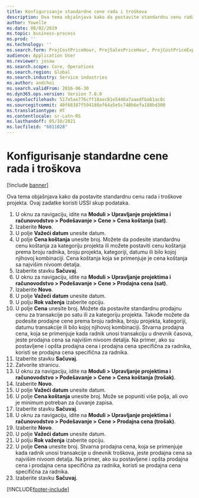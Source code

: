 ```yaml
---
title: Konfigurisanje standardne cene rada i troškova
description: Ova tema objašnjava kako da postavite standardnu cenu rada i troškove projekta.
author: Yowelle
ms.date: 08/02/2019
ms.topic: business-process
ms.prod: ''
ms.technology: ''
ms.search.form: ProjCostPriceHour, ProjSalesPriceHour, ProjCostPriceExpense, ProjSalesPriceCost
audience: Application User
ms.reviewer: josaw
ms.search.scope: Core, Operations
ms.search.region: Global
ms.search.industry: Service industries
ms.author: andchoi
ms.search.validFrom: 2016-06-30
ms.dyn365.ops.version: Version 7.0.0
ms.openlocfilehash: 517e5ae776cff18aec81e5446a7aaedfba61ac0c
ms.sourcegitcommit: 40f68387f594180af64a5e5c748b6efa188bd300
ms.translationtype: HT
ms.contentlocale: sr-Latn-RS
ms.lasthandoff: 05/10/2021
ms.locfileid: "6011028"
---
```

# <a name="configure-standard-costs-for-labor-and-expenses"></a>Konfigurisanje standardne cene rada i troškova

[!include [banner](../../includes/banner.md)]

Ova tema objašnjava kako da postavite standardnu cenu rada i troškove projekta. Ovaj zadatke koristi USSI skup podataka.

1. U oknu za navigaciju, idite na **Moduli > Upravljanje projektima i računovodstvo > Podešavanje > Cene > Cena koštanja (sat)**.
2. Izaberite **Novo**.
3. U polje **Važeći datum** unesite datum.
4. U polje **Cena koštanja** unesite broj. Možete da podesite standardnu cenu koštanja za kategoriju projekta ili možete postaviti cenu koštanja prema broju radnika, broju projekta, kategoriji, datumu ili bilo kojoj njihovoj kombinaciji. Cena koštanja koja se primenjuje je cena koštanja sa najvišim nivoom detalja.  
5. Izaberite stavku **Sačuvaj**.
6. U oknu za navigaciju, idite na **Moduli > Upravljanje projektima i računovodstvo > Podešavanje > Cene > Prodajna cena (sat)**.
7. Izaberite **Novo**.
8. U polje **Važeći datum** unesite datum.
9. U polju **Rok važenja** izaberite opciju.
10. U polje **Cena** unesite broj. Možete da postavite standardnu prodajnu cenu za transakcije po satu ili za kategoriju projekta. Takođe možete da podesite prodajne cene prema broju radnika, broju projekta, kategoriji, datumu transakcije ili bilo kojoj njihovoj kombinaciji. Stvarna prodajna cena, koja se primenjuje kada radnik unosi transakciju u dnevnik časova, jeste prodajna cena sa najvišim nivoom detalja. Na primer, ako su postavljene i opšta prodajna cena i prodajna cena specifična za radnika, koristi se prodajna cena specifična za radnika.  
11. Izaberite stavku **Sačuvaj**.
12. Zatvorite stranicu.
13. U oknu za navigaciju, idite na **Moduli > Upravljanje projektima i računovodstvo > Podešavanje > Cene > Cena koštanja (trošak)**.
14. Izaberite **Novo**.
15. U polje **Važeći datum** unesite datum.
16. U polje **Cena koštanja** unesite broj. Može se popuniti više polja, ali ovo je minimum potreban za čuvanje zapisa.  
17. Izaberite stavku **Sačuvaj**.
18. U oknu za navigaciju, idite na **Moduli > Upravljanje projektima i računovodstvo > Podešavanje > Cene > Prodajna cena (trošak)**.
19. Izaberite **Novo**.
20. U polje **Važeći datum** unesite datum.
21. U polju **Rok važenja** izaberite opciju.
22. U polje **Cena** unesite broj. Stvarna prodajna cena, koja se primenjuje kada radnik unosi transakcije u dnevnik troškova, jeste prodajna cena sa najvišim nivoom detalja. Na primer, ako su postavljene i opšta prodajna cena i prodajna cena specifična za radnika, koristi se prodajna cena specifična za radnika.  
23. Izaberite stavku **Sačuvaj**.



[!INCLUDE[footer-include](../../includes/footer-banner.md)]